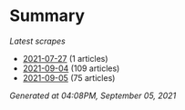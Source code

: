 # Summary
*Latest scrapes*
* [2021-07-27](https://github.com/nuuuwan/news_lk/blob/data/news_lk.2021-07-27.json) (1 articles)
* [2021-09-04](https://github.com/nuuuwan/news_lk/blob/data/news_lk.2021-09-04.json) (109 articles)
* [2021-09-05](https://github.com/nuuuwan/news_lk/blob/data/news_lk.2021-09-05.json) (75 articles)

*Generated at 04:08PM, September 05, 2021*